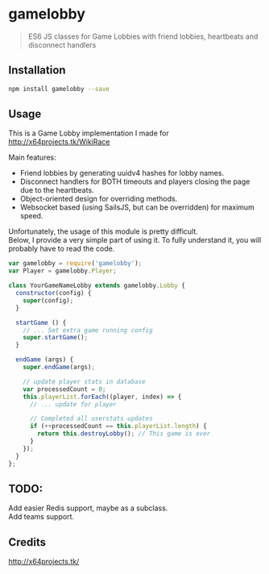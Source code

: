 # gamelobby

> ES6 JS classes for Game Lobbies with friend lobbies, heartbeats and disconnect handlers

## Installation

```sh
npm install gamelobby --save
```

## Usage

This is a Game Lobby implementation I made for http://x64projects.tk/WikiRace  

Main features:
 - Friend lobbies by generating uuidv4 hashes for lobby names.  
 - Disconnect handlers for BOTH timeouts and players closing the page due to the heartbeats.  
 - Object-oriented design for overriding methods.  
 - Websocket based (using SailsJS, but can be overridden) for maximum speed.  


Unfortunately, the usage of this module is pretty difficult.  
Below, I provide a very simple part of using it. To fully understand it, you will  
probably have to read the code.


```js
var gamelobby = require('gamelobby');
var Player = gamelobby.Player;

class YourGameNameLobby extends gamelobby.Lobby {
  constructor(config) {
    super(config);
  }

  startGame () {
    // ... Set extra game running config
    super.startGame();
  }

  endGame (args) {
    super.endGame(args);

    // update player stats in database
    var processedCount = 0;
    this.playerList.forEach((player, index) => {
      // ... update for player

      // Completed all userstats updates
      if (++processedCount == this.playerList.length) {
        return this.destroyLobby(); // This game is over
      }
    });
  }
};
```

## TODO:
Add easier Redis support, maybe as a subclass.  
Add teams support.  

## Credits
http://x64projects.tk/
